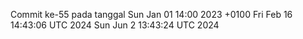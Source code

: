 Commit ke-55 pada tanggal Sun Jan 01 14:00 2023 +0100
Fri Feb 16 14:43:06 UTC 2024
Sun Jun  2 13:43:24 UTC 2024
